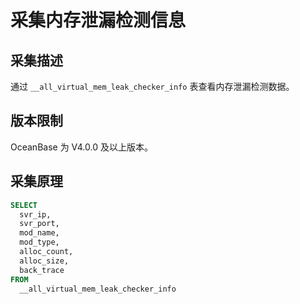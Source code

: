 # 采集内存泄漏检测信息

## 采集描述

通过 `__all_virtual_mem_leak_checker_info` 表查看内存泄漏检测数据。

## 版本限制

OceanBase 为 V4.0.0 及以上版本。

## 采集原理

```sql
SELECT
  svr_ip,
  svr_port,
  mod_name,
  mod_type,
  alloc_count,
  alloc_size,
  back_trace
FROM
  __all_virtual_mem_leak_checker_info
```
